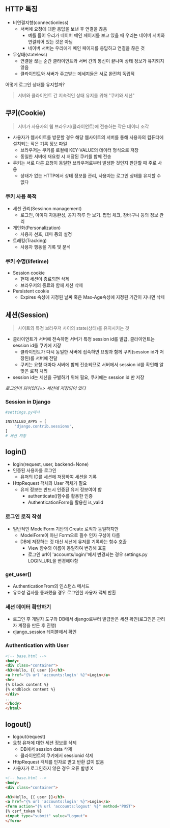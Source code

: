 ## HTTP 특징

- 비연결지향(connectionless)
  - 서버에 요청에 대한 응답을 보낸 후 연결을 끊음
    - 예를 들어 우리가 네이버 메인 페이지를 보고 있을 때 우리는 네이버 서버와 연결되어 있는 것은 아님
    - 네이버 서버는 우리에게 메인 페이지를 응답하고 연결을 끊은 것
- 무상태(stateless)
  - 연결을 끊는 순간 클라이언트와 서버 간의 통신이 끝나며 상태 정보가 유지되지 않음
  - 클라이언트와 서버가 주고받는 메세지들은 서로 완전히 독립적



어떻게 로그인 상태를 유지할까?

> 서버와 클라이언트 간 지속적인 상태 유지를 위해 "쿠키와 세션"



## 쿠키(Cookie)

> 서버가 사용자의 웹 브라우저(클라이언트)에 전송하는 작은 데이터 조각

- 사용자가 웹사이트를 방문할 경우 해당 웹사이트의 서버를 통해 사용자의 컴퓨터에 설치되는 작은 기록 정보 파일
  - 브라우저는 쿠키를 로컬에 KEY-VALUE의 데이터 형식으로 저장
  - 동일한 서버에 재요청 시 저장된 쿠키를 함께 전송
- 쿠키는 서로 다른 요청이 동일한 브라우저로부터 발생한 것인지 판단할 때 주로 사용
  - 상태가 없는 HTTP에서 상태 정보를 관리, 사용자는 로그인 상태를 유지할 수 없다



### 쿠키 사용 목적

- 세션 관리(Sessinon management)
  - 로그인, 아이디 자동완성, 공지 하루 안 보기. 팝업 체크, 장바구니 등의 정보 관리
- 개인화(Personalization)
  - 사용자 선호, 테마 등의 설정
- 트래킹(Tracking)
  - 사용자 행동을 기록 및 분석



### 쿠키 수명(lifetime)

- Session cookie
  - 현재 세션이 종료되면 삭제
  - 브라우저의 종료와 함께 세션 삭제
- Persistent cookie
  - Expires 속성에 지정된 날짜 혹은 Max-Age속성에 지정된 기간이 지나면 삭제



## 세션(Session)

> 사이트와 특정 브라우저 사이의 state(상태)를 유지시키는 것

- 클라이언트가 서버에 전속하면 서버가 특정 session id를 발급, 클라이언트는 session id를 쿠키에 저장
  - 클라이언트가 다시 동일한 서버에 접속하면 요청과 함께 쿠키(session id가 저장된)를 서버에 전달
  - 쿠키는 요청 때마다 서버에 함께 전송되므로 서버에서 session id를 확인해 알맞은 로직 처리
- session id는 세션을 구별하기 위해 필요, 쿠키에는 session id 만 저장



*로그인이 되어있다=> 세션에 저장되어 있다*



### Session in Django

```python
#settings.py에서

INSTALLED_APPS = [
    'django.contrib.sessions',
]
# 세션 저장
```



## login()

- login(request, user, backend=None)
- 인증된 사용자를 로그인
  - 유저의 ID를 세션에 저장하여 세션을 기록
- HttpRequest 객체와 User 객체가 필요
  - 유저 정보는 반드시 인증된 유저 정보여야 함
    - authenticate()함수를 활용한 인증
    - AuthenticationForm을 활용한 is_valid



### 로그인 로직 작성

- 일반적인 ModelForm 기반의 Create 로직과 동일하지만
  - ModelForm이 아닌 Form으로 필수 인자 구성이 다름
  - DB에 저장하는 것 대신 세션에 유저를 기록하는 함수 호출
    - View 함수와 이름이 동일하여 변경해 호출
    - 로그인 url이 'accounts/login/'에서 변경되는 경우 settings.py LOGIN_URL을 변경해야함



### get_user()

- AuthenticationFrom의 인스턴스 메서드
- 유효성 검사를 통과했을 경우 로그인한 사용자 객체 반환



### 세션 데이터 확인하기 

- 로그인 후 개발자 도구와 DB에서 django로부터 발급받은 세션 확인(로그인은 관리자 계정을 만든 후 진행)
- django_session 테이블에서 확인



### Authentication with User

```html
<!-- base.html -->
<body>
<div class="container">
<h3>Hello, {{ user }}</h3>
<a href="{% url 'accounts:login' %}">Login</a>
<hr>
{% block content %}
{% endblock content %}
</div>
...
</body>
</html>
```



## logout()

- logout(request)
- 요청 유저에 대한 세션 정보를 삭제
  - DB에서 session data 삭제
  - 클라이언트의 쿠키에서 sessionid 삭제
- HttpRequest 객체를 인자로 받고 반환 값이 없음
- 사용자가 로그인하지 않은 경우 오류 발생 X



```html
<!-- base.html -->
<body>
<div class="container">
    
<h3>Hello, {{ user }}</h3>
<a href="{% url 'accounts:login' %}">Login</a>
<form action="{% url 'accounts:logout' %}" method="POST">
{% csrf_token %}
<input type="submit" value="Logout">
</form>
```

